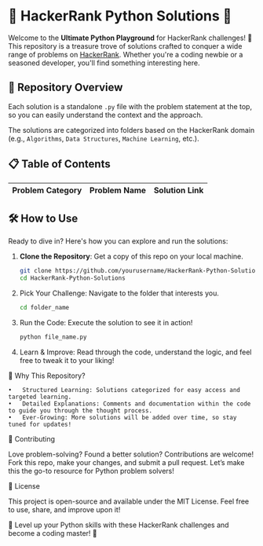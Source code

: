 # 🚀 HackerRank Python Solutions 🚀

Welcome to the **Ultimate Python Playground** for HackerRank challenges! 🎉 This repository is a treasure trove of solutions crafted to conquer a wide range of problems on [HackerRank](https://www.hackerrank.com/). Whether you're a coding newbie or a seasoned developer, you'll find something interesting here.

## 📁 Repository Overview

Each solution is a standalone `.py` file with the problem statement at the top, so you can easily understand the context and the approach.

The solutions are categorized into folders based on the HackerRank domain (e.g., `Algorithms`,
`Data Structures`, `Machine Learning`, etc.).

## 📋 Table of Contents

| Problem Category | Problem Name | Solution Link |
| ---------------- | ------------ | ------------- |

## 🛠️ How to Use

Ready to dive in? Here's how you can explore and run the solutions:

1. **Clone the Repository**: Get a copy of this repo on your local machine.

   ```bash
   git clone https://github.com/yourusername/HackerRank-Python-Solutions.git
   cd HackerRank-Python-Solutions

   ```

2. Pick Your Challenge: Navigate to the folder that interests you.

   ```bash
   cd folder_name

   ```

3. Run the Code: Execute the solution to see it in action!

   ```bash
   python file_name.py

   ```

4. Learn & Improve: Read through the code, understand the logic, and feel free to tweak it to your liking!

🎯 Why This Repository?

    •	Structured Learning: Solutions categorized for easy access and targeted learning.
    •	Detailed Explanations: Comments and documentation within the code to guide you through the thought process.
    •	Ever-Growing: More solutions will be added over time, so stay tuned for updates!

🤝 Contributing

Love problem-solving? Found a better solution? Contributions are welcome! Fork this repo, make your changes, and submit a pull request. Let’s make this the go-to resource for Python problem solvers!

📜 License

This project is open-source and available under the MIT License. Feel free to use, share, and improve upon it!

🚀 Level up your Python skills with these HackerRank challenges and become a coding master! 🚀
